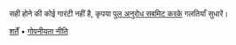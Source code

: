 <p>सही होने की कोई गारंटी नहीं है, कृपया <a href="https://github.com/JesperDramsch/python-deadlines/">पुल अनुरोध सबमिट करके</a> गलतियाँ सुधारें।</p>

<a href="{{site.baseurl_root}}{% tl impressionum %}">शर्तें</a> • <a href="{{site.baseurl_root}}{% tl privacy-policy %}">गोपनीयता नीति</a>

